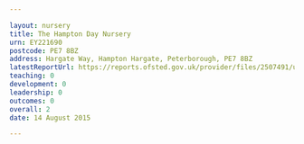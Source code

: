 ```yaml
---

layout: nursery
title: The Hampton Day Nursery
urn: EY221690
postcode: PE7 8BZ
address: Hargate Way, Hampton Hargate, Peterborough, PE7 8BZ
latestReportUrl: https://reports.ofsted.gov.uk/provider/files/2507491/urn/EY221690.pdf
teaching: 0
development: 0
leadership: 0
outcomes: 0
overall: 2
date: 14 August 2015

---
```

